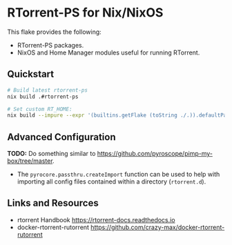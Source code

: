 # RTorrent-PS for Nix/NixOS

This flake provides the following:

- RTorrent-PS packages.
- NixOS and Home Manager modules useful for running RTorrent.

## Quickstart

```bash
# Build latest rtorrent-ps
nix build .#rtorrent-ps

# Set custom RT_HOME:
nix build --impure --expr '(builtins.getFlake (toString ./.)).defaultPackage.${builtins.currentSystem}.override { RT_HOME = "/data/foo"; }'
```

## Advanced Configuration

**TODO:** Do something similar to
<https://github.com/pyroscope/pimp-my-box/tree/master>.

- The `pyrocore.passthru.createImport` function can be used to help with
  importing all config files contained within a directory (`rtorrent.d`).

## Links and Resources

- rtorrent Handbook <https://rtorrent-docs.readthedocs.io>
- docker-rtorrent-rutorrent <https://github.com/crazy-max/docker-rtorrent-rutorrent>

